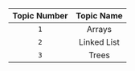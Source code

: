 | Topic Number | Topic Name  |
| :----------: | :---------: |
|     `1`      |   Arrays    |
|     `2`      | Linked List |
|     `3`      |    Trees    |
